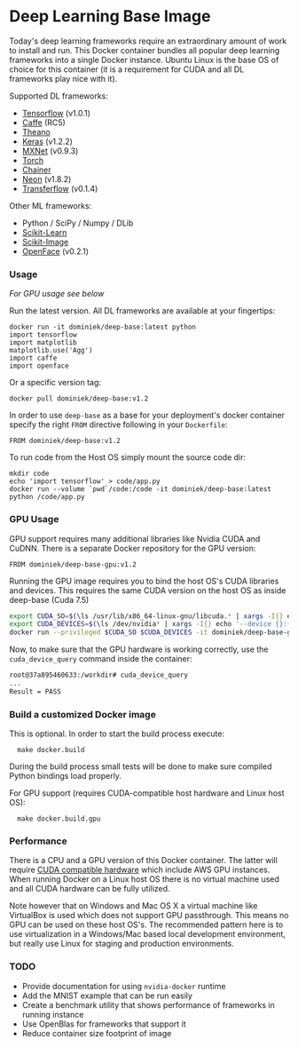 
# Deep Learning Base Image

Today's deep learning frameworks require an extraordinary amount of work to install and run. This Docker container bundles all popular deep learning frameworks into a single Docker instance. Ubuntu Linux is the base OS of choice for this container (it is a requirement for CUDA and all DL frameworks play nice with it).

Supported DL frameworks:

- [Tensorflow](https://www.tensorflow.org/) (v1.0.1)
- [Caffe](http://caffe.berkeleyvision.org/) (RC5)
- [Theano](http://deeplearning.net/software/theano/)
- [Keras](http://keras.io/) (v1.2.2)
- [MXNet](http://mxnet.readthedocs.io/en/latest/) (v0.9.3)
- [Torch](http://torch.ch/)
- [Chainer](http://chainer.org/)
- [Neon](http://neon.nervanasys.com/docs/latest/index.html) (v1.8.2)
- [Transferflow](http://github.com/dominiek/transferflow) (v0.1.4)

Other ML frameworks:

- Python / SciPy / Numpy / DLib
- [Scikit-Learn](http://scikit-learn.org/stable/)
- [Scikit-Image](http://scikit-image.org/)
- [OpenFace](https://cmusatyalab.github.io/openface/) (v0.2.1)

### Usage

_For GPU usage see below_

Run the latest version. All DL frameworks are available at your fingertips:

```
docker run -it dominiek/deep-base:latest python
import tensorflow
import matplotlib
matplotlib.use('Agg')
import caffe
import openface
```

Or a specific version tag:

```
docker pull dominiek/deep-base:v1.2
```

In order to use `deep-base` as a base for your deployment's docker container specify the right `FROM` directive following in your `Dockerfile`:

```
FROM dominiek/deep-base:v1.2
```

To run code from the Host OS simply mount the source code dir:

```
mkdir code
echo 'import tensorflow' > code/app.py
docker run --volume `pwd`/code:/code -it dominiek/deep-base:latest python /code/app.py
```

### GPU Usage

GPU support requires many additional libraries like Nvidia CUDA and CuDNN. There is a separate Docker repository for the GPU version:

```
FROM dominiek/deep-base-gpu:v1.2
```

Running the GPU image requires you to bind the host OS's CUDA libraries and devices. This requires the same CUDA version on the host OS as inside deep-base (Cuda 7.5)

```bash
export CUDA_SO=$(\ls /usr/lib/x86_64-linux-gnu/libcuda.* | xargs -I{} echo '-v {}:{}')
export CUDA_DEVICES=$(\ls /dev/nvidia* | xargs -I{} echo '--device {}:{}')
docker run --privileged $CUDA_SO $CUDA_DEVICES -it dominiek/deep-base-gpu /bin/bash
```

Now, to make sure that the GPU hardware is working correctly, use the `cuda_device_query` command inside the container:

```bash
root@37a895460633:/workdir# cuda_device_query
...
Result = PASS
```

### Build a customized Docker image

This is optional. In order to start the build process execute:

```
  make docker.build
```

During the build process small tests will be done to make sure compiled Python bindings load properly.

For GPU support (requires CUDA-compatible host hardware and Linux host OS):

```
  make docker.build.gpu
```

### Performance

There is a CPU and a GPU version of this Docker container. The latter will require [CUDA compatible hardware](https://developer.nvidia.com/cuda-gpus) which include AWS GPU instances. When running Docker on a Linux host OS there is no virtual machine used and all CUDA hardware can be fully utilized.

Note however that on Windows and Mac OS X a virtual machine like VirtualBox is used which does not support GPU passthrough. This means no GPU can be used on these host OS's. The recommended pattern here is to use virtualization in a Windows/Mac based local development environment, but really use Linux for staging and production environments.

### TODO

- Provide documentation for using `nvidia-docker` runtime
- Add the MNIST example that can be run easily
- Create a benchmark utility that shows performance of frameworks in running instance
- Use OpenBlas for frameworks that support it
- Reduce container size footprint of image
